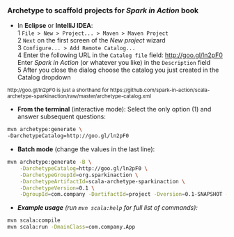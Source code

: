 ### Archetype to scaffold projects for _Spark in Action_ book

 * In **Eclipse** or **IntelliJ IDEA**:  
    1 `File > New > Project... > Maven > Maven Project`  
    2 `Next` on the first screen of the _New project_ wizard  
    3 `Configure... > Add Remote Catalog...`  
    4 Enter the following URL in the `Catalog file` field: http://goo.gl/ln2pF0  
      Enter _Spark in Action_ (or whatever you like) in the `Description` field  
    5 After you close the dialog choose the catalog you just created in the Catalog dropdown

<small>
http://goo.gl/ln2pF0 is just a shorthand for  https://github.com/spark-in-action/scala-archetype-sparkinaction/raw/master/archetype-catalog.xml  </small>


 * **From the terminal** (interactive mode): Select the only option (1) and answer subsequent questions:

```sh
mvn archetype:generate \
-DarchetypeCatalog=http://goo.gl/ln2pF0
```

 * **Batch mode** (change the values in the last line):

```sh
mvn archetype:generate -B \
    -DarchetypeCatalog=http://goo.gl/ln2pF0 \
    -DarchetypeGroupId=org.sparkinaction \
    -DarchetypeArtifactId=scala-archetype-sparkinaction \
    -DarchetypeVersion=0.1 \
    -DgroupId=com.company -DartifactId=project -Dversion=0.1-SNAPSHOT -Dpackage=com.company
```

 * ***Example usage*** *(run `mvn scala:help` for full list of commands):*

```sh
mvn scala:compile
mvn scala:run -DmainClass=com.company.App
```
